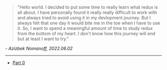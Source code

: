 > "Hello world. I decided to put some time to really learn what redux is all about. I have personally found it really really difficult to work with and always tried to avoid using it in my devlopment journey. But I always felt that one day it would bite me in the toe when I have to use it. So, I want to spend a meaningful amount of time to study redux from the bottom of my heart. I don't know how this journey will end but at least I want to try."

_- Azizbek Nomanoff, 2022.06.02_

---

- [Part 0](./part_one.md)
